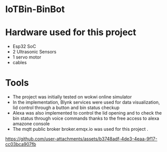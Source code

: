 # IoTBin-BinBot

# Hardware used for this project 
- Esp32 SoC
- 2 Ultrasonic Sensors
- 1 servo motor
- cables

# Tools
- The project was initially tested on wokwi online simulator
- In the implementation, Blynk services were used for data visualization, lid control through a button and bin status checkup
- Alexa was also implemented to control the lid opening and to check the bin status through voice commands thanks to the free access to alexa amazone console 
- The mqtt public broker broker.emqx.io was used for this project .


https://github.com/user-attachments/assets/b3748adf-4de3-4eaa-9f17-cc03bca907fb

